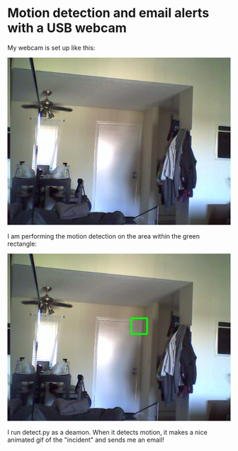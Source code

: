 # Motion detection and email alerts with a USB webcam

My webcam is set up like this:

![alt tag](https://github.com/JonathanCooper/motion-detect/blob/master/doc/example.jpg)

I am performing the motion detection on the area within the green rectangle:

![alt tag](https://github.com/JonathanCooper/motion-detect/blob/master/doc/example-boxed.jpg)

I run detect.py as a deamon.  When it detects motion, it makes a nice animated gif of the "incident" and sends me an email!
